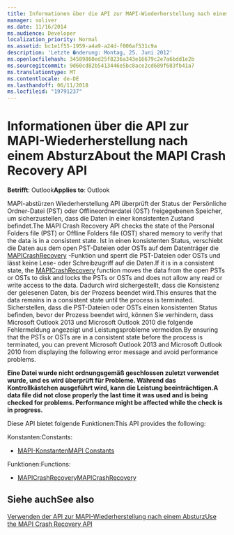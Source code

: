 ```yaml
---
title: Informationen über die API zur MAPI-Wiederherstellung nach einem Absturz
manager: soliver
ms.date: 11/16/2014
ms.audience: Developer
localization_priority: Normal
ms.assetid: bc1e1f55-1959-a4a9-a24d-f006af531c9a
description: 'Letzte �nderung: Montag, 25. Juni 2012'
ms.openlocfilehash: 34589860ed25f8236a343e16679c2e7a6bdd1e2b
ms.sourcegitcommit: 9d60cd82b5413446e5bc8ace2cd689f683fb41a7
ms.translationtype: MT
ms.contentlocale: de-DE
ms.lasthandoff: 06/11/2018
ms.locfileid: "19791237"
---
```

# <a name="about-the-mapi-crash-recovery-api"></a><span data-ttu-id="978c6-103">Informationen über die API zur MAPI-Wiederherstellung nach einem Absturz</span><span class="sxs-lookup"><span data-stu-id="978c6-103">About the MAPI Crash Recovery API</span></span>

  
  
<span data-ttu-id="978c6-104">**Betrifft**: Outlook</span><span class="sxs-lookup"><span data-stu-id="978c6-104">**Applies to**: Outlook</span></span> 
  
<span data-ttu-id="978c6-105">MAPI-abstürzen Wiederherstellung API überprüft der Status der Persönliche Ordner-Datei (PST) oder Offlineordnerdatei (OST) freigegebenen Speicher, um sicherzustellen, dass die Daten in einer konsistenten Zustand befindet.</span><span class="sxs-lookup"><span data-stu-id="978c6-105">The MAPI Crash Recovery API checks the state of the Personal Folders file (PST) or Offline Folders file (OST) shared memory to verify that the data is in a consistent state.</span></span> <span data-ttu-id="978c6-106">Ist in einen konsistenten Status, verschiebt die Daten aus dem open PST-Dateien oder OSTs auf dem Datenträger die [MAPICrashRecovery](mapicrashrecovery.md) -Funktion und sperrt die PST-Dateien oder OSTs und lässt keine Lese- oder Schreibzugriff auf die Daten.</span><span class="sxs-lookup"><span data-stu-id="978c6-106">If it is in a consistent state, the [MAPICrashRecovery](mapicrashrecovery.md) function moves the data from the open PSTs or OSTs to disk and locks the PSTs or OSTs and does not allow any read or write access to the data.</span></span> <span data-ttu-id="978c6-107">Dadurch wird sichergestellt, dass die Konsistenz der gelesenen Daten, bis der Prozess beendet wird.</span><span class="sxs-lookup"><span data-stu-id="978c6-107">This ensures that the data remains in a consistent state until the process is terminated.</span></span> <span data-ttu-id="978c6-108">Sicherstellen, dass die PST-Dateien oder OSTs einen konsistenten Status befinden, bevor der Prozess beendet wird, können Sie verhindern, dass Microsoft Outlook 2013 und Microsoft Outlook 2010 die folgende Fehlermeldung angezeigt und Leistungsprobleme vermeiden.</span><span class="sxs-lookup"><span data-stu-id="978c6-108">By ensuring that the PSTs or OSTs are in a consistent state before the process is terminated, you can prevent Microsoft Outlook 2013 and Microsoft Outlook 2010 from displaying the following error message and avoid performance problems.</span></span> 
  
 <span data-ttu-id="978c6-109">**Eine Datei wurde nicht ordnungsgemäß geschlossen zuletzt verwendet wurde, und es wird überprüft für Probleme. Während das Kontrollkästchen ausgeführt wird, kann die Leistung beeinträchtigen.**</span><span class="sxs-lookup"><span data-stu-id="978c6-109">**A data file did not close properly the last time it was used and is being checked for problems. Performance might be affected while the check is in progress.**</span></span>
  
<span data-ttu-id="978c6-110">Diese API bietet folgende Funktionen:</span><span class="sxs-lookup"><span data-stu-id="978c6-110">This API provides the following:</span></span>
  
<span data-ttu-id="978c6-111">Konstanten:</span><span class="sxs-lookup"><span data-stu-id="978c6-111">Constants:</span></span>
  
- [<span data-ttu-id="978c6-112">MAPI-Konstanten</span><span class="sxs-lookup"><span data-stu-id="978c6-112">MAPI Constants</span></span>](mapi-constants.md)
    
<span data-ttu-id="978c6-113">Funktionen:</span><span class="sxs-lookup"><span data-stu-id="978c6-113">Functions:</span></span>
  
- [<span data-ttu-id="978c6-114">MAPICrashRecovery</span><span class="sxs-lookup"><span data-stu-id="978c6-114">MAPICrashRecovery</span></span>](mapicrashrecovery.md)
    
## <a name="see-also"></a><span data-ttu-id="978c6-115">Siehe auch</span><span class="sxs-lookup"><span data-stu-id="978c6-115">See also</span></span>



[<span data-ttu-id="978c6-116">Verwenden der API zur MAPI-Wiederherstellung nach einem Absturz</span><span class="sxs-lookup"><span data-stu-id="978c6-116">Use the MAPI Crash Recovery API</span></span>](how-to-use-the-mapi-crash-recovery-api.md)


